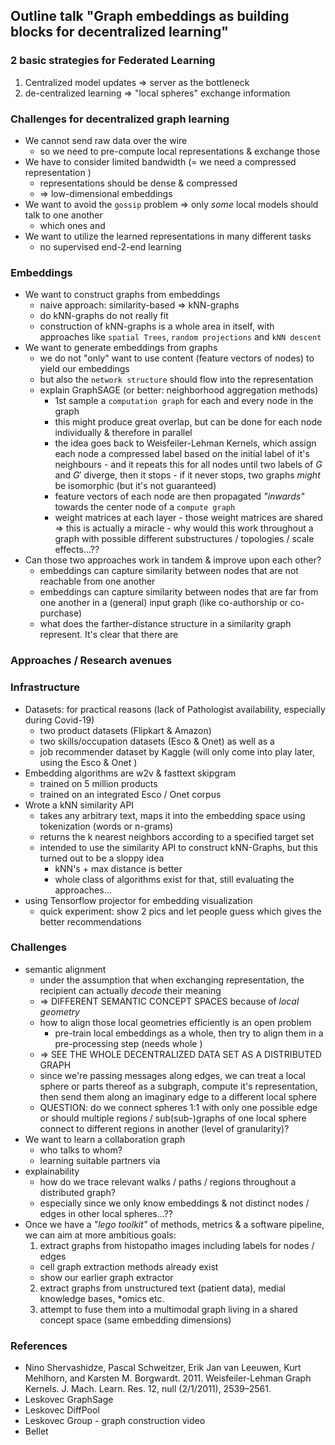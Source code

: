 ## Outline talk "Graph embeddings as building blocks for decentralized learning"

### 2 basic strategies for Federated Learning

1. Centralized model updates => server as the bottleneck
2. de-centralized learning => "local spheres" exchange information


### Challenges for decentralized graph learning

* We cannot send raw data over the wire
  - so we need to pre-compute local representations & exchange those
* We have to consider limited bandwidth (= we need a compressed representation )
  - representations should be dense & compressed
  - => low-dimensional embeddings
* We want to avoid the `gossip` problem => only *some* local models should talk to one another
  - which ones and 
* We want to utilize the learned representations in many different tasks
  - no supervised end-2-end learning




### Embeddings

* We want to construct graphs from embeddings
  - naive approach: similarity-based => kNN-graphs
  - do kNN-graphs do not really fit 
  - construction of kNN-graphs is a whole area in itself, with approaches like `spatial Trees`, `random projections` and `kNN descent`
* We want to generate embeddings from graphs
  - we do not "only" want to use content (feature vectors of nodes) to yield our embeddings
  - but also the `network structure` should flow into the representation
  - explain GraphSAGE (or better: neighborhood aggregation methods)
    - 1st sample a `computation graph` for each and every node in the graph
    - this might produce great overlap, but can be done for each node individually & therefore in parallel
    - the idea goes back to Weisfeiler-Lehman Kernels, which assign each node a compressed label based on the initial label of it's neighbours - and it repeats this for all nodes until two labels of $G$ and $G'$ diverge, then it stops - if it never stops, two graphs *might* be isomorphic (but it's not guaranteed)
    - feature vectors of each node are then propagated *"inwards"* towards the center node of a `compute graph`
    - weight matrices at each layer - those weight matrices are shared => this is actually a miracle - why would this work throughout a graph with possible different substructures / topologies / scale effects...??
* Can those two approaches work in tandem & improve upon each other?
  - embeddings can capture similarity between nodes that are not reachable from one another
  - embeddings can capture similarity between nodes that are far from one another in a (general) input graph (like co-authorship or co-purchase)
  - what does the farther-distance structure in a similarity graph represent. It's clear that there are 


### Approaches / Research avenues




### Infrastructure

* Datasets: for practical reasons (lack of Pathologist availability, especially during Covid-19)
  - two product datasets (Flipkart & Amazon)
  - two skills/occupation datasets (Esco & Onet) as well as a 
  - job recommender dataset by Kaggle (will only come into play later, using the Esco & Onet  )
* Embedding algorithms are w2v & fasttext skipgram
  - trained on 5 million products
  - trained on an integrated Esco / Onet corpus
* Wrote a kNN similarity API
  - takes any arbitrary text, maps it into the embedding space using tokenization (words or n-grams)
  - returns the k nearest neighbors according to a specified target set
  - intended to use the similarity API to construct kNN-Graphs, but this turned out to be a sloppy idea
    + kNN's + max distance is better
    + whole class of algorithms exist for that, still evaluating the approaches...
* using Tensorflow projector for embedding visualization
  - quick experiment: show 2 pics and let people guess which gives the better recommendations



### Challenges

* semantic alignment
  - under the assumption that when exchanging representation, the recipient can actually *decode* their meaning
  - => DIFFERENT SEMANTIC CONCEPT SPACES because of *local geometry*
  - how to align those local geometries efficiently is an open problem
    + pre-train local embeddings as a whole, then try to align them in a pre-processing step (needs whole )
  - => SEE THE WHOLE DECENTRALIZED DATA SET AS A DISTRIBUTED GRAPH
  - since we're passing messages along edges, we can treat a local sphere or parts thereof as a subgraph, compute it's representation, then send them along an imaginary edge to a different local sphere
  - QUESTION: do we connect spheres 1:1 with only one possible edge or should multiple regions / sub(sub-)graphs of one local sphere connect to different regions in another (level of granularity)?
* We want to learn a collaboration graph
  - who talks to whom?
  - learning suitable partners via 
* explainability
  - how do we trace relevant walks / paths / regions throughout a distributed graph?
  - especially since we only know embeddings & not distinct nodes / edges in other local spheres...??
* Once we have a *"lego toolkit"* of methods, metrics & a software pipeline, we can aim at more ambitious goals:
   1. extract graphs from histopatho images including labels for nodes / edges
    - cell graph extraction methods already exist
    - show our earlier graph extractor
   2. extract graphs from unstructured text (patient data), medial knowledge bases, *omics etc.
   3. attempt to fuse them into a multimodal graph living in a shared concept space (same embedding dimensions)


### References

* Nino Shervashidze, Pascal Schweitzer, Erik Jan van Leeuwen, Kurt Mehlhorn, and Karsten M. Borgwardt. 2011. Weisfeiler-Lehman Graph Kernels. J. Mach. Learn. Res. 12, null (2/1/2011), 2539–2561.
* Leskovec GraphSage
* Leskovec DiffPool
* Leskovec Group - graph construction video
* Bellet

